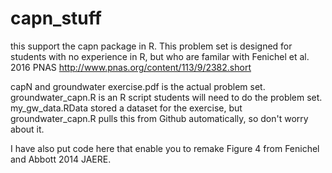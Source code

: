 # capn_stuff
this support the capn package in R.
This problem set is designed for students with no experience in R, but who are familar with Fenichel et al. 2016 PNAS http://www.pnas.org/content/113/9/2382.short 

capN and groundwater exercise.pdf is the actual problem set.
groundwater_capn.R is an R script students will need to do the problem set.
my_gw_data.RData stored a dataset for the exercise, but groundwater_capn.R pulls this from Github automatically, so don't worry about it.

I have also put code here that enable you to remake Figure 4 from Fenichel and Abbott 2014 JAERE. 


